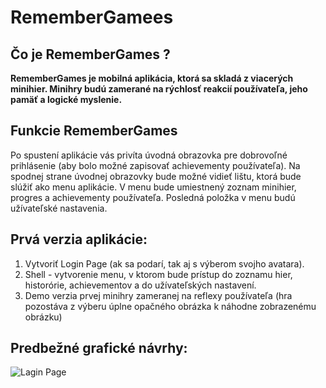 # RememberGamees
## Čo je RememberGames ? 
__RememberGames je mobilná aplikácia, ktorá sa skladá z viacerých minihier. Minihry budú zamerané na rýchlosť reakcií používateľa, jeho pamäť a logické myslenie.__

## Funkcie RememberGames
Po spustení aplikácie vás privíta úvodná obrazovka pre dobrovoľné prihlásenie (aby bolo možné zapisovať achievementy používateľa). Na spodnej strane úvodnej obrazovky bude možné vidieť lištu, ktorá bude slúžiť ako menu aplikácie. V menu bude umiestnený zoznam minihier, progres a achievementy používateľa. Posledná položka v menu budú užívateľské nastavenia. 

## Prvá verzia aplikácie:
1. Vytvoriť Login Page (ak sa podarí, tak aj s výberom svojho avatara).
2. Shell - vytvorenie menu, v ktorom bude prístup do zoznamu hier, historórie, achievementov a do užívateľských nastavení.
3. Demo verzia prvej minihry zameranej na reflexy používateľa (hra pozostáva z výberu úplne opačného obrázka k náhodne zobrazenému obrázku)

## Predbežné grafické návrhy:
![Lagin Page](https://mail.google.com/mail/u/0/#inbox?projector=1)


